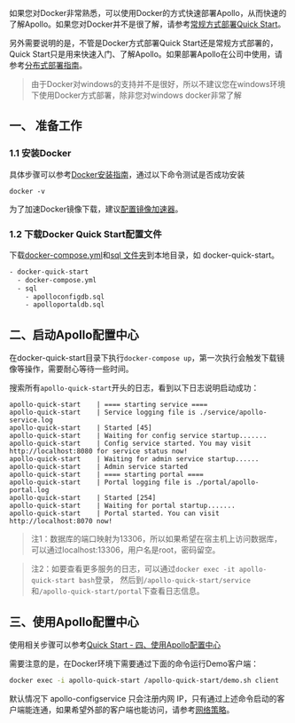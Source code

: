 如果您对Docker非常熟悉，可以使用Docker的方式快速部署Apollo，从而快速的了解Apollo。如果您对Docker并不是很了解，请参考[常规方式部署Quick Start](zh/deployment/quick-start)。

另外需要说明的是，不管是Docker方式部署Quick Start还是常规方式部署的，Quick Start只是用来快速入门、了解Apollo。如果部署Apollo在公司中使用，请参考[分布式部署指南](zh/deployment/distributed-deployment-guide)。

> 由于Docker对windows的支持并不是很好，所以不建议您在windows环境下使用Docker方式部署，除非您对windows docker非常了解

## 一、 准备工作

### 1.1 安装Docker
具体步骤可以参考[Docker安装指南](https://yeasy.gitbooks.io/docker_practice/content/install/)，通过以下命令测试是否成功安装
```
docker -v
```

为了加速Docker镜像下载，建议[配置镜像加速器](https://yeasy.gitbooks.io/docker_practice/content/install/mirror.html)。

### 1.2 下载Docker Quick Start配置文件

下载[docker-compose.yml](https://github.com/apolloconfig/apollo-quick-start/blob/master/docker-compose.yml)和[sql 文件夹](https://github.com/apolloconfig/apollo-quick-start/tree/master/sql)到本地目录，如 docker-quick-start。

```bash
- docker-quick-start
  - docker-compose.yml
  - sql
    - apolloconfigdb.sql
    - apolloportaldb.sql
```

## 二、启动Apollo配置中心

在docker-quick-start目录下执行`docker-compose up`，第一次执行会触发下载镜像等操作，需要耐心等待一些时间。

搜索所有`apollo-quick-start`开头的日志，看到以下日志说明启动成功：
```log
apollo-quick-start    | ==== starting service ====
apollo-quick-start    | Service logging file is ./service/apollo-service.log
apollo-quick-start    | Started [45]
apollo-quick-start    | Waiting for config service startup.......
apollo-quick-start    | Config service started. You may visit http://localhost:8080 for service status now!
apollo-quick-start    | Waiting for admin service startup......
apollo-quick-start    | Admin service started
apollo-quick-start    | ==== starting portal ====
apollo-quick-start    | Portal logging file is ./portal/apollo-portal.log
apollo-quick-start    | Started [254]
apollo-quick-start    | Waiting for portal startup.......
apollo-quick-start    | Portal started. You can visit http://localhost:8070 now!
```

> 注1：数据库的端口映射为13306，所以如果希望在宿主机上访问数据库，可以通过localhost:13306，用户名是root，密码留空。

> 注2：如要查看更多服务的日志，可以通过`docker exec -it apollo-quick-start bash`登录， 然后到`/apollo-quick-start/service`和`/apollo-quick-start/portal`下查看日志信息。

## 三、使用Apollo配置中心

使用相关步骤可以参考[Quick Start - 四、使用Apollo配置中心](zh/deployment/quick-start#四、使用apollo配置中心)

需要注意的是，在Docker环境下需要通过下面的命令运行Demo客户端：
```bash
docker exec -i apollo-quick-start /apollo-quick-start/demo.sh client
```

默认情况下 apollo-configservice 只会注册内网 IP，只有通过上述命令启动的客户端能连通，如果希望外部的客户端也能访问，请参考[网络策略](zh/deployment/distributed-deployment-guide?id=_14-网络策略)。